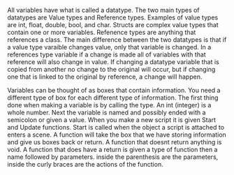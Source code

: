 All variables have what is called a datatype.  The two main types of datatypes are Value types and Reference types. Examples of value types are int, float, double, bool, and char. Structs are complex value types that contain one or more variables. Refenence types are anything that references a class. The main difference between the two datatypes is that if a value type varaible changes value, only that variable is changed. In a references type variable if a change is made all of variables with that reference will also change in value. If changing a datatype variable that is copied from another no change to the original will occur, but if changing one that is linked to the original by reference, a change will happen.

Variables can be thought of as boxes that contain information. You need a different type of box for each different type of information. The first thing done when making a variable is by calling the type. An int (integer) is a whole number. Next the variable is named and possibly ended with a semicolon or given a value. When you make a new script it is given Start and Update functions. Start is called when the object a script is attached to enters a scene. A function will take the box that we have storing information and give us boxes back or return. A function that doesnt return anything is void. A function that does have a return is given a type of function then a name followed by parameters. inside the parenthesis are the parameters, inside the curly braces are the actions of the function.